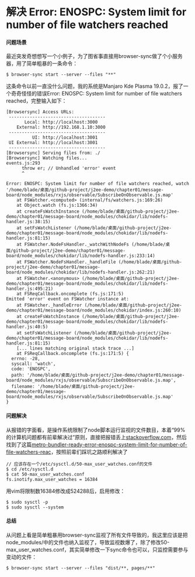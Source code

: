 # 解决 Error: ENOSPC: System limit for number of file watchers reached

#### 问题场景

最近突发奇想想写一个小例子，为了图省事直接用browser-sync做了个小服务器，用了简单粗暴的一条命令：

```shell
$ browser-sync start --server --files "**"
```

这条命令以前一直没什么问题，我的系统是Manjaro Kde Plasma 19.0.2，报了一个奇奇怪怪的错误Error: ENOSPC: System limit for number of file watchers reached，完整输入如下：
<!-- more -->
```shell
[Browsersync] Access URLs:
 -------------------------------------
       Local: http://localhost:3000
    External: http://192.168.1.10:3000
 -------------------------------------
          UI: http://localhost:3001
 UI External: http://localhost:3001
 -------------------------------------
[Browsersync] Serving files from: ./
[Browsersync] Watching files...
events.js:293
      throw er; // Unhandled 'error' event
      ^

Error: ENOSPC: System limit for number of file watchers reached, watch '/home/blade/桌面/github-project/j2ee-demo/chapter01/message-board/node_modules/rxjs/observable/SubscribeOnObservable.js.map'
    at FSWatcher.<computed> (internal/fs/watchers.js:169:26)
    at Object.watch (fs.js:1366:34)
    at createFsWatchInstance (/home/blade/桌面/github-project/j2ee-demo/chapter01/message-board/node_modules/chokidar/lib/nodefs-handler.js:38:15)
    at setFsWatchListener (/home/blade/桌面/github-project/j2ee-demo/chapter01/message-board/node_modules/chokidar/lib/nodefs-handler.js:81:15)
    at FSWatcher.NodeFsHandler._watchWithNodeFs (/home/blade/桌面/github-project/j2ee-demo/chapter01/message-board/node_modules/chokidar/lib/nodefs-handler.js:233:14)
    at FSWatcher.NodeFsHandler._handleFile (/home/blade/桌面/github-project/j2ee-demo/chapter01/message-board/node_modules/chokidar/lib/nodefs-handler.js:262:21)
    at FSWatcher.<anonymous> (/home/blade/桌面/github-project/j2ee-demo/chapter01/message-board/node_modules/chokidar/lib/nodefs-handler.js:495:21)
    at FSReqCallback.oncomplete (fs.js:171:5)
Emitted 'error' event on FSWatcher instance at:
    at FSWatcher._handleError (/home/blade/桌面/github-project/j2ee-demo/chapter01/message-board/node_modules/chokidar/index.js:260:10)
    at createFsWatchInstance (/home/blade/桌面/github-project/j2ee-demo/chapter01/message-board/node_modules/chokidar/lib/nodefs-handler.js:40:5)
    at setFsWatchListener (/home/blade/桌面/github-project/j2ee-demo/chapter01/message-board/node_modules/chokidar/lib/nodefs-handler.js:81:15)
    [... lines matching original stack trace ...]
    at FSReqCallback.oncomplete (fs.js:171:5) {
  errno: -28,
  syscall: 'watch',
  code: 'ENOSPC',
  path: '/home/blade/桌面/github-project/j2ee-demo/chapter01/message-board/node_modules/rxjs/observable/SubscribeOnObservable.js.map',
  filename: '/home/blade/桌面/github-project/j2ee-demo/chapter01/message-board/node_modules/rxjs/observable/SubscribeOnObservable.js.map'
}
```

#### 问题解决

从报错的字面看，是操作系统限制了node脚本运行监视的文件数目，本着“99%的计算机问题都有前辈解决过”原则，直接把报错丢上[stackoverflow.com](https://stackoverflow.com/)，然后找到了这篇[metro-bundler-ready-error-enospc-system-limit-for-number-of-file-watchers-reac](https://stackoverflow.com/questions/54532803/metro-bundler-ready-error-enospc-system-limit-for-number-of-file-watchers-reac)，按照前辈们踩坑之路顺利解决了

```shell 
// 应该存在一个/etc/sysctl.d/50-max_user_watches.conf的文件
$ cd /etc/sysctl.d                              
$ cat 50-max_user_watches.conf 
fs.inotify.max_user_watches = 16384
```
用vim将限制数16384修改成524288后，启用修改：
```shell
$ sudo sysctl -p
$ sudo sysctl --system
```

#### 总结

从问题上看是简单粗暴用browser-sync监视了所有文件导致的，我这里应该是把node_modules/中的文件也纳入监视了，导致监视数爆了，除了修改50-max_user_watches.conf，其实简单修改一下sync命令也可以，只监控需要参与变动的文件：

```shell
$ browser-sync start --server --files "dist/**, pages/**"
```
